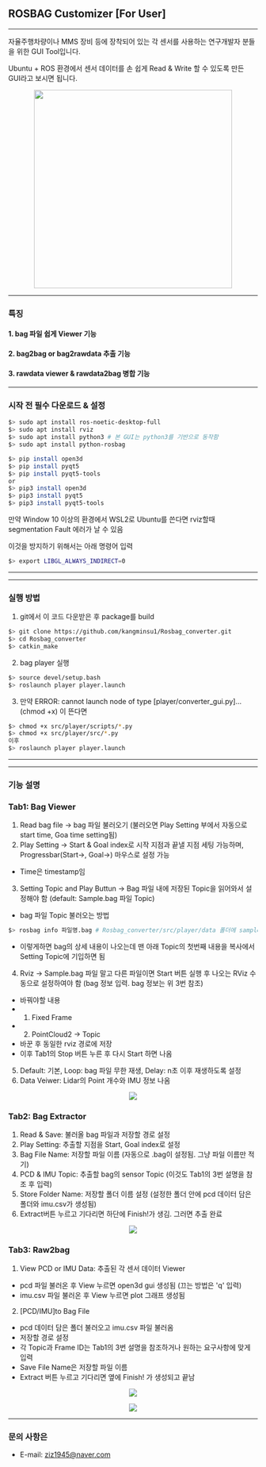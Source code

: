 ## ROSBAG Customizer [For User]
---
자율주행차량이나 MMS 장비 등에 장착되어 있는 각 센서를 사용하는 연구개발자 분들을 위한 GUI Tool입니다.

Ubuntu + ROS 환경에서 센서 데이터를 손 쉽게 Read & Write 할 수 있도록 만든 GUI라고 보시면 됩니다.

<p align="center">
    <img src="./imgs/bag_customizer.png" width="400">
</p>

---
### 특징
#### 1. bag 파일 쉽게 Viewer 기능
#### 2. bag2bag or bag2rawdata 추출 기능
#### 3. rawdata viewer & rawdata2bag 병합 기능

---
### 시작 전 필수 다운로드 & 설정
```bash
$> sudo apt install ros-noetic-desktop-full
$> sudo apt install rviz
$> sudo apt install python3 # 본 GUI는 python3를 기반으로 동작함
$> sudo apt install python-rosbag
```

```bash
$> pip install open3d
$> pip install pyqt5
$> pip install pyqt5-tools
or
$> pip3 install open3d
$> pip3 install pyqt5
$> pip3 install pyqt5-tools
```

만약 Window 10 이상의 환경에서 WSL2로 Ubuntu를 쓴다면 rviz할때 segmentation Fault 에러가 날 수 있음 

이것을 방지하기 위해서는 아래 명령어 입력
```bash
$> export LIBGL_ALWAYS_INDIRECT=0
```

---
---
### 실행 방법

1. git에서 이 코드 다운받은 후 package를 build
```bash
$> git clone https://github.com/kangminsu1/Rosbag_converter.git
$> cd Rosbag_converter
$> catkin_make
```

2. bag player 실행
```bash
$> source devel/setup.bash
$> roslaunch player player.launch
```

3. 만약 ERROR: cannot launch node of type [player/converter_gui.py]...(chmod +x) 이 뜬다면
```bash
$> chmod +x src/player/scripts/*.py
$> chmod +x src/player/src/*.py
이후
$> roslaunch player player.launch
```

---
---
### 기능 설명
### Tab1: Bag Viewer
1. Read bag file -> bag 파일 불러오기 (불러오면 Play Setting 부에서 자동으로 start time, Goa time setting됨)
2. Play Setting -> Start & Goal index로 시작 지점과 끝낼 지점 세팅 가능하며, Progressbar(Start->, Goal->) 마우스로 설정 가능
- Time은 timestamp임
3. Setting Topic and Play Buttun -> Bag 파일 내에 저장된 Topic을 읽어와서 설정해야 함 (default: Sample.bag 파일 Topic)
- bag 파일 Topic 불러오는 방법
```bash
$> rosbag info 파일명.bag # Rosbag_converter/src/player/data 폴더에 sample.bag 파일 있음
```
- 이렇게하면 bag의 상세 내용이 나오는데 맨 아래 Topic의 첫번째 내용을 복사에서 Setting Topic에 기입하면 됨
4. Rviz -> Sample.bag 파일 말고 다른 파일이면 Start 버튼 실행 후 나오는 RViz 수동으로 설정하여야 함 (bag 정보 입력. bag 정보는 위 3번 참조)
- 바꿔야할 내용
- 1. Fixed Frame
- 2. PointCloud2 -> Topic
- 바꾼 후 동일한 rviz 경로에 저장
- 이후 Tab1의 Stop 버튼 누른 후 다시 Start 하면 나옴
5. Default: 기본, Loop: bag 파일 무한 재생, Delay: n초 이후 재생하도록 설정
6. Data Veiwer: Lidar의 Point 개수와 IMU 정보 나옴

<p align="center">
    <img src="./imgs/tab1.png">
</p>

### Tab2: Bag Extractor
1. Read & Save: 불러올 bag 파일과 저장할 경로 설정
2. Play Setting: 추출할 지점을 Start, Goal index로 설정
3. Bag File Name: 저장할 파일 이름 (자동으로 .bag이 설정됨. 그냥 파일 이름만 적기)
4. PCD & IMU Topic: 추출할 bag의 sensor Topic (이것도 Tab1의 3번 설명을 참조 후 입력)
5. Store Folder Name: 저장할 폴더 이름 설정 (설정한 폴더 안에 pcd 데이터 담은 폴더와 imu.csv가 생성됨)
6. Extract버튼 누르고 기다리면 하단에 Finish!가 생김. 그러면 추출 완료

<p align="center">
    <img src="./imgs/tab2.png">
</p>

### Tab3: Raw2bag
1. View PCD or IMU Data: 추출된 각 센서 데이터 Viewer
- pcd 파일 불러온 후 View 누르면 open3d gui 생성됨 (끄는 방법은 'q' 입력)
- imu.csv 파일 불러온 후 View 누르면 plot 그래프 생성됨

2. [PCD/IMU]to Bag File
 - pcd 데이터 담은 폴더 불러오고 imu.csv 파일 불러옴
 - 저장할 경로 설정
 - 각 Topic과 Frame ID는 Tab1의 3번 설명을 참조하거나 원하는 요구사항에 맞게 입력
 - Save File Name은 저장할 파일 이름
 - Extract 버튼 누르고 기다리면 옆에 Finish! 가 생성되고 끝남

 <p align="center">
    <img src="./imgs/pcd_view.png">
</p>

<p align="center">
    <img src="./imgs/imu_view.png">
</p>


--- 
### 문의 사항은
- E-mail: ziz1945@naver.com
